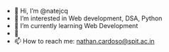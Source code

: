 - 👋 Hi, I’m @natejcq
- 👀 I’m interested in Web development, DSA, Python
- 🌱 I’m currently learning Web Development
- 💞
- 📫 How to reach me: nathan.cardoso@spit.ac.in

<!---
natejcq/natejcq is a ✨ special ✨ repository because its `README.md` (this file) appears on your GitHub profile.
You can click the Preview link to take a look at your changes.
--->
